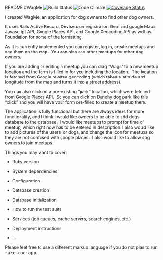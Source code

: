  README
#WagMe
![Build Status](https://codeship.com/projects/4e19db40-2f36-0134-7384-4a25dba64f1f/status?branch=master)
![Code Climate](https://codeclimate.com/github/MiaFay/breakable-toy.png)
[![Coverage Status](https://coveralls.io/repos/github/MiaFay/breakable-toy/badge.svg?branch=master)](https://coveralls.io/github/MiaFay/breakable-toy?branch=master)

I created WagMe, an application for dog owners to find other dog owners.

It uses Rails Active Record, Devise user registration Gem and google Maps Javascript API, Google Places API, and Google Geocoding API as well as Foundation for some of the formatting.

As it is currently implemented you can register, log in, create meetups and see them on the map.  You can also see other meetups for other dog owners.

If you are adding or editing a meetup you can drag “Wags” to a new meetup location and the form is filled in for you including the location.  The location is fetched from Google reverse geocoding (which takes a latitude and longitude from the map and turns it into a street address).

You can also click on a pre-existing “park” location, which were fetched from Google Places API.  So you can click on Danehy dog park like this “click” and you will have your form pre-filled to create a meetup there.

The application is fully functional but there are always ideas for more functionality, and I think I would like owners to be able to add dogs database to the database.  I would like meetups to prompt for time of meetup, which right now has to be entered in description. I also would like to add pictures of the users, or dogs, and change the icon for meetups so they are not confused with google places.  I also would like to allow dog owners to join meetups.

Things you may want to cover:

* Ruby version

* System dependencies

* Configuration

* Database creation

* Database initialization

* How to run the test suite

* Services (job queues, cache servers, search engines, etc.)

* Deployment instructions

* ...

Please feel free to use a different markup language if you do not plan to run
<tt>rake doc:app</tt>.
